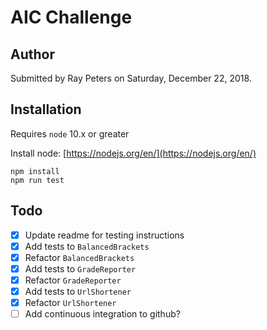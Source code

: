 # AIC Challenge

## Author

Submitted by Ray Peters on Saturday, December 22, 2018.

## Installation

Requires `node` 10.x or greater

Install node: [https://nodejs.org/en/](https://nodejs.org/en/)

```
npm install
npm run test
```

## Todo

- [x] Update readme for testing instructions
- [x] Add tests to `BalancedBrackets`
- [x] Refactor `BalancedBrackets`
- [x] Add tests to `GradeReporter`
- [x] Refactor `GradeReporter`
- [x] Add tests to `UrlShortener`
- [x] Refactor `UrlShortener`
- [ ] Add continuous integration to github?
